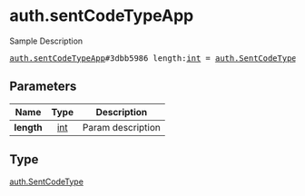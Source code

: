 # auth.sentCodeTypeApp

Sample Description

<pre>
<a href="../constructor/auth.sentCodeTypeApp.md">auth.sentCodeTypeApp</a>#3dbb5986 length:<a href="../type/int.md">int</a> = <a href="../type/auth.SentCodeType.md">auth.SentCodeType</a>;
</pre>
## Parameters

| Name | Type | Description |
|------|:----:|-------------|
| **length** | <a href="../type/int.md">int</a> | Param description |

## Type

<a href="../type/auth.SentCodeType.md">auth.SentCodeType</a>
